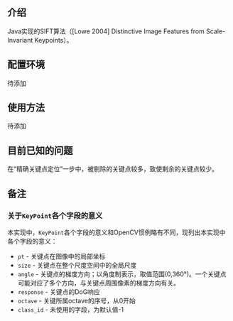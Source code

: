 ## 介绍

Java实现的SIFT算法（[Lowe 2004] Distinctive Image Features from Scale-Invariant Keypoints）。

## 配置环境

待添加

## 使用方法

待添加

## 目前已知的问题

在“精确关键点定位”一步中，被剔除的关键点较多，致使剩余的关键点较少。

## 备注

### 关于`KeyPoint`各个字段的意义

本实现中，`KeyPoint`各个字段的意义和OpenCV惯例略有不同，现列出本实现中各个字段的意义：

- `pt` - 关键点在图像中的局部坐标
- `size` - 关键点在整个尺度空间中的全局尺度
- `angle` - 关键点的梯度方向；以角度制表示，取值范围(0,360°)。一个关键点可能对应了多个方向，与关键点周围像素的梯度方向有关。
- `response` - 关键点的DoG响应
- `octave` - 关键所属octave的序号，从0开始
- `class_id` - 未使用的字段，为默认值-1